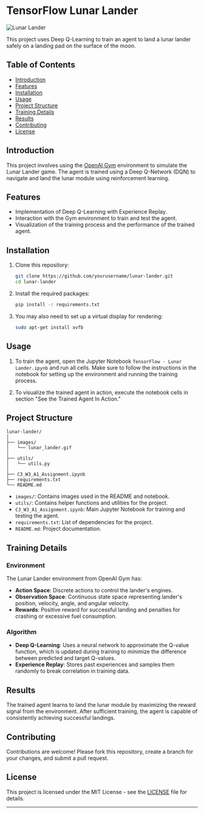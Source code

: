 # TensorFlow Lunar Lander

![Lunar Lander](./images/lunar_lander.gif)

This project uses Deep Q-Learning to train an agent to land a lunar lander safely on a landing pad on the surface of the moon.

## Table of Contents

- [Introduction](#introduction)
- [Features](#features)
- [Installation](#installation)
- [Usage](#usage)
- [Project Structure](#project-structure)
- [Training Details](#training-details)
- [Results](#results)
- [Contributing](#contributing)
- [License](#license)

## Introduction

This project involves using the [OpenAI Gym](https://gym.openai.com/) environment to simulate the Lunar Lander game. The agent is trained using a Deep Q-Network (DQN) to navigate and land the lunar module using reinforcement learning.

## Features

- Implementation of Deep Q-Learning with Experience Replay.
- Interaction with the Gym environment to train and test the agent.
- Visualization of the training process and the performance of the trained agent.

## Installation

1. Clone this repository:
    ```bash
    git clone https://github.com/yourusername/lunar-lander.git
    cd lunar-lander
    ```

2. Install the required packages:
    ```bash
    pip install -r requirements.txt
    ```

3. You may also need to set up a virtual display for rendering:
    ```bash
    sudo apt-get install xvfb
    ```

## Usage

1. To train the agent, open the Jupyter Notebook `TensorFlow - Lunar Lander.ipynb` and run all cells. Make sure to follow the instructions in the notebook for setting up the environment and running the training process.

2. To visualize the trained agent in action, execute the notebook cells in section "See the Trained Agent In Action."

## Project Structure

```plaintext
lunar-lander/
│
├── images/
│   └── lunar_lander.gif
│
├── utils/
│   └── utils.py
│
├── C3_W3_A1_Assignment.ipynb
├── requirements.txt
└── README.md
```

- `images/`: Contains images used in the README and notebook.
- `utils/`: Contains helper functions and utilities for the project.
- `C3_W3_A1_Assignment.ipynb`: Main Jupyter Notebook for training and testing the agent.
- `requirements.txt`: List of dependencies for the project.
- `README.md`: Project documentation.

## Training Details

### Environment

The Lunar Lander environment from OpenAI Gym has:
- **Action Space**: Discrete actions to control the lander's engines.
- **Observation Space**: Continuous state space representing lander's position, velocity, angle, and angular velocity.
- **Rewards**: Positive reward for successful landing and penalties for crashing or excessive fuel consumption.

### Algorithm

- **Deep Q-Learning**: Uses a neural network to approximate the Q-value function, which is updated during training to minimize the difference between predicted and target Q-values.
- **Experience Replay**: Stores past experiences and samples them randomly to break correlation in training data.

## Results

The trained agent learns to land the lunar module by maximizing the reward signal from the environment. After sufficient training, the agent is capable of consistently achieving successful landings.

## Contributing

Contributions are welcome! Please fork this repository, create a branch for your changes, and submit a pull request.

## License

This project is licensed under the MIT License - see the [LICENSE](LICENSE) file for details.

---


